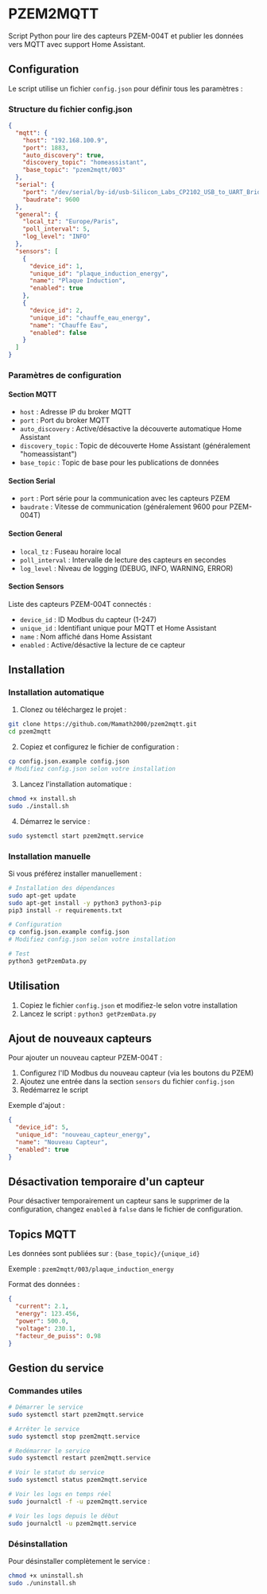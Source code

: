 # PZEM2MQTT

Script Python pour lire des capteurs PZEM-004T et publier les données vers MQTT avec support Home Assistant.

## Configuration

Le script utilise un fichier `config.json` pour définir tous les paramètres :

### Structure du fichier config.json

```json
{
  "mqtt": {
    "host": "192.168.100.9",
    "port": 1883,
    "auto_discovery": true,
    "discovery_topic": "homeassistant",
    "base_topic": "pzem2mqtt/003"
  },
  "serial": {
    "port": "/dev/serial/by-id/usb-Silicon_Labs_CP2102_USB_to_UART_Bridge_Controller_0001-if00-port0",
    "baudrate": 9600
  },
  "general": {
    "local_tz": "Europe/Paris",
    "poll_interval": 5,
    "log_level": "INFO"
  },
  "sensors": [
    {
      "device_id": 1,
      "unique_id": "plaque_induction_energy",
      "name": "Plaque Induction",
      "enabled": true
    },
    {
      "device_id": 2,
      "unique_id": "chauffe_eau_energy",
      "name": "Chauffe Eau",
      "enabled": false
    }
  ]
}
```

### Paramètres de configuration

#### Section MQTT
- `host` : Adresse IP du broker MQTT
- `port` : Port du broker MQTT
- `auto_discovery` : Active/désactive la découverte automatique Home Assistant
- `discovery_topic` : Topic de découverte Home Assistant (généralement "homeassistant")
- `base_topic` : Topic de base pour les publications de données

#### Section Serial
- `port` : Port série pour la communication avec les capteurs PZEM
- `baudrate` : Vitesse de communication (généralement 9600 pour PZEM-004T)

#### Section General
- `local_tz` : Fuseau horaire local
- `poll_interval` : Intervalle de lecture des capteurs en secondes
- `log_level` : Niveau de logging (DEBUG, INFO, WARNING, ERROR)

#### Section Sensors
Liste des capteurs PZEM-004T connectés :
- `device_id` : ID Modbus du capteur (1-247)
- `unique_id` : Identifiant unique pour MQTT et Home Assistant
- `name` : Nom affiché dans Home Assistant
- `enabled` : Active/désactive la lecture de ce capteur

## Installation

### Installation automatique

1. Clonez ou téléchargez le projet :
```bash
git clone https://github.com/Mamath2000/pzem2mqtt.git
cd pzem2mqtt
```

2. Copiez et configurez le fichier de configuration :
```bash
cp config.json.example config.json
# Modifiez config.json selon votre installation
```

3. Lancez l'installation automatique :
```bash
chmod +x install.sh
sudo ./install.sh
```

4. Démarrez le service :
```bash
sudo systemctl start pzem2mqtt.service
```

### Installation manuelle

Si vous préférez installer manuellement :

```bash
# Installation des dépendances
sudo apt-get update
sudo apt-get install -y python3 python3-pip
pip3 install -r requirements.txt

# Configuration
cp config.json.example config.json
# Modifiez config.json selon votre installation

# Test
python3 getPzemData.py
```

## Utilisation

1. Copiez le fichier `config.json` et modifiez-le selon votre installation
2. Lancez le script : `python3 getPzemData.py`

## Ajout de nouveaux capteurs

Pour ajouter un nouveau capteur PZEM-004T :

1. Configurez l'ID Modbus du nouveau capteur (via les boutons du PZEM)
2. Ajoutez une entrée dans la section `sensors` du fichier `config.json`
3. Redémarrez le script

Exemple d'ajout :
```json
{
  "device_id": 5,
  "unique_id": "nouveau_capteur_energy",
  "name": "Nouveau Capteur",
  "enabled": true
}
```

## Désactivation temporaire d'un capteur

Pour désactiver temporairement un capteur sans le supprimer de la configuration, changez `enabled` à `false` dans le fichier de configuration.

## Topics MQTT

Les données sont publiées sur : `{base_topic}/{unique_id}`

Exemple : `pzem2mqtt/003/plaque_induction_energy`

Format des données :
```json
{
  "current": 2.1,
  "energy": 123.456,
  "power": 500.0,
  "voltage": 230.1,
  "facteur_de_puiss": 0.98
}
```

## Gestion du service

### Commandes utiles

```bash
# Démarrer le service
sudo systemctl start pzem2mqtt.service

# Arrêter le service
sudo systemctl stop pzem2mqtt.service

# Redémarrer le service
sudo systemctl restart pzem2mqtt.service

# Voir le statut du service
sudo systemctl status pzem2mqtt.service

# Voir les logs en temps réel
sudo journalctl -f -u pzem2mqtt.service

# Voir les logs depuis le début
sudo journalctl -u pzem2mqtt.service
```

### Désinstallation

Pour désinstaller complètement le service :

```bash
chmod +x uninstall.sh
sudo ./uninstall.sh
```
